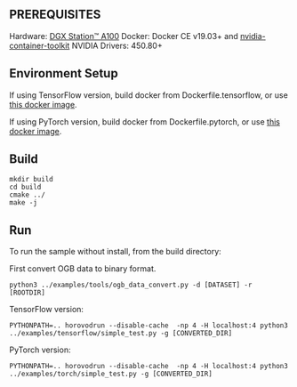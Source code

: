## PREREQUISITES
Hardware: [DGX Station™ A100](https://www.nvidia.com/en-us/data-center/dgx-station-a100/)
Docker: Docker CE v19.03+ and [nvidia-container-toolkit](https://github.com/NVIDIA/nvidia-docker#quickstart)
NVIDIA Drivers: 450.80+

## Environment Setup

If using TensorFlow version, build docker from Dockerfile.tensorflow, or use [this docker image](nvcr.io/nvidian/sae/ydx_whole_graph:v0.3).

If using PyTorch version, build docker from Dockerfile.pytorch, or use [this docker image](nvcr.io/nvidian/sae/ydx_whole_graph_pytorch:v0.3).

## Build

```
mkdir build
cd build
cmake ../
make -j
```

## Run

To run the sample without install, from the build directory:

First convert OGB data to binary format.
```
python3 ../examples/tools/ogb_data_convert.py -d [DATASET] -r [ROOTDIR]
```

TensorFlow version:
```
PYTHONPATH=.. horovodrun --disable-cache  -np 4 -H localhost:4 python3 ../examples/tensorflow/simple_test.py -g [CONVERTED_DIR]
```
PyTorch version:
```
PYTHONPATH=.. horovodrun --disable-cache  -np 4 -H localhost:4 python3 ../examples/torch/simple_test.py -g [CONVERTED_DIR]
```
